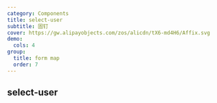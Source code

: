 ```yaml
---
category: Components
title: select-user
subtitle: 固钉
cover: https://gw.alipayobjects.com/zos/alicdn/tX6-md4H6/Affix.svg
demo:
  cols: 4
group:
  title: form map
  order: 7
---
```


## select-user
